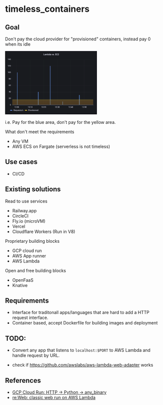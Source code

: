 # timeless_containers

## Goal

Don't pay the cloud provider for "provisioned" containers, instead pay 0 when its idle

<img src="assets/lambda-vs-ec2.jpg" alt="Comparison" width="300"/>

i.e. Pay for the blue area, don't pay for the yellow area.


What don't meet the requirements
- Any VM
- AWS ECS on Fargate (serverless is not timeless)

## Use cases
- CI/CD

## Existing solutions 

Read to use services
- Railway.app
- CircleCI
- Fly.io (microVM)
- Vercel
- Cloudflare Workers (Run in V8)

Proprietary building blocks
- GCP cloud run
- AWS App runner 
- AWS Lambda 

Open and free building blocks
- OpenFaaS
- Knative


## Requirements 

- Interface for traditonall apps/languages that are hard to add a HTTP request interface.
- Container based, accept Dockerfile for building images and deployment

## TODO:

- Convert any app that listens to `localhost:$PORT` to AWS Lambda and handle request by URL.

- check if https://github.com/awslabs/aws-lambda-web-adapter works



## References

- [GCP Cloud Run: HTTP -> Python -> any_binary](https://cloud.google.com/run/docs/tutorials/system-packages#run_system_package_handler-python)
- [re:Web: classic web run on AWS Lambda](https://github.com/apparentorder/reweb)



